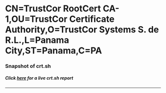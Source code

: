 # CN=TrustCor RootCert CA-1,OU=TrustCor Certificate Authority,O=TrustCor Systems S. de R.L.,L=Panama City,ST=Panama,C=PA
### Snapshot of crt.sh
##### Click [here](https://crt.sh/?q=Serial_00E5688D0460C8F71A) for a live crt.sh report

---
